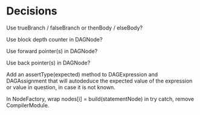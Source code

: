 # Decisions

Use trueBranch / falseBranch or thenBody / elseBody?

Use block depth counter in DAGNode?

Use forward pointer(s) in DAGNode?

Use back pointer(s) in DAGNode?

Add an assertType(expected) method to DAGExpression and DAGAssignment
that will autodeduce the expected value of the expression or value in question,
in case it is not known.

In NodeFactory, wrap nodes[i] = build(statementNode) in try catch, remove CompilerModule.

